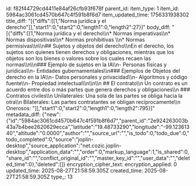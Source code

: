 id: f82f44729cd4411e84af26cfb93f678f
parent_id: 
item_type: 1
item_id: 5984ac3061cd4570b647c4f591b8f6d7
item_updated_time: 1756331938302
title_diff: "[{\"diffs\":[[1,\"Norma jurídica y el derecho\"]],\"start1\":0,\"start2\":0,\"length1\":0,\"length2\":27}]"
body_diff: "[{\"diffs\":[[1,\"Norma jurídica y el derecho\\\n* Normas imperativas\\\n* Normas dispositivas\\\n* Normas prohibitivas \\\n* Normas permisivas\\\n\\\n## Sujetos y objetos del derecho\\\nEn el derecho, los sujetos son quienes tienen derechos y obligaciones, mientras que los objetos son los bienes o valores sobre los cuales recaen las normas\\\n\\\n### Ejemplo de sujetos en la IA\\\n- Personas físicas y jurídicas\\\n- Entidades gubernamentales\\\n### Ejemplos de Objetos del derecho en la IA\\\n- Datos personales y privacidad\\\n- Algoritmos y código fuente\\\n- Propiedad intelectual\\\n\\\n\\\n  ## El contrato\\\n  Un contrato es un acuerdo entre dos o más partes que genera derechos y obligaciones\\\n  ### Contratos civiles\\\n  Unilaterales: Una sola de las partes se obliga hacia la otra\\\n  Bilaterales: Las partes contratantes se obligan recíprocamente\\\n  Onerosos: \"]],\"start1\":0,\"start2\":0,\"length1\":0,\"length2\":795}]"
metadata_diff: {"new":{"id":"5984ac3061cd4570b647c4f591b8f6d7","parent_id":"2e924263003b43a7b4bee2620629ecca","latitude":"19.48733290","longitude":"-99.12361340","altitude":"0.0000","author":"","source_url":"","is_todo":0,"todo_due":0,"todo_completed":0,"source":"joplin-desktop","source_application":"net.cozic.joplin-desktop","application_data":"","order":0,"markup_language":1,"is_shared":0,"share_id":"","conflict_original_id":"","master_key_id":"","user_data":"","deleted_time":0},"deleted":[]}
encryption_cipher_text: 
encryption_applied: 0
updated_time: 2025-08-27T21:58:59.305Z
created_time: 2025-08-27T21:58:59.305Z
type_: 13